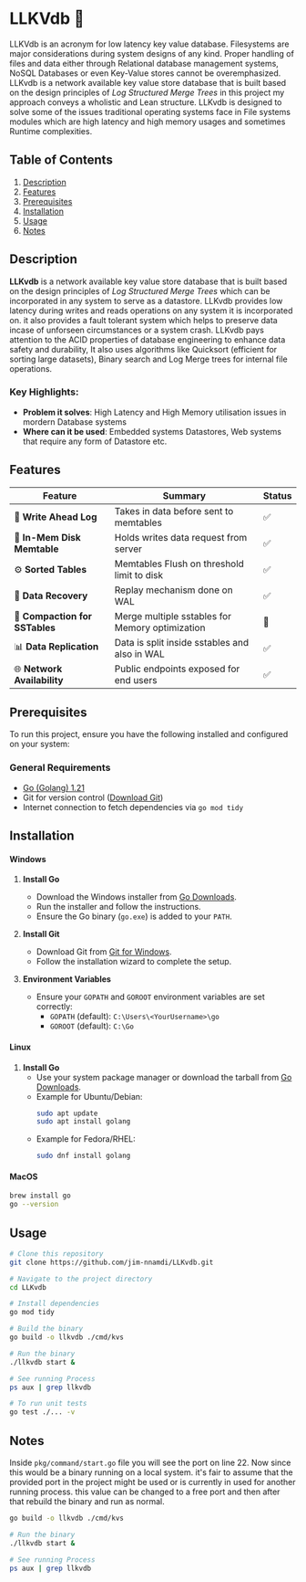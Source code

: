 # **LLKVdb** 🌟  
LLKVdb is an acronym for low latency key value database. Filesystems are major considerations during system designs of any kind. Proper handling of files and data either through Relational database management systems, NoSQL Databases or even Key-Value stores cannot be overemphasized. LLKvdb is a network available key value store database that is built based on the design principles of _Log Structured Merge Trees_ in this project my approach conveys a wholistic and Lean structure. LLKvdb is designed to solve some of the issues traditional operating systems face in File systems modules which are high latency and high memory usages and sometimes Runtime complexities.

## **Table of Contents**  
1. [Description](#description)  
2. [Features](#features)  
3. [Prerequisites](#Prerequisites)
3. [Installation](#installation)  
4. [Usage](#usage) 
5. [Notes](#notes)

## **Description**  
**LLKvdb** is a network available key value store database that is built based on the design principles of _Log Structured Merge Trees_ which can be incorporated in any system to serve as a datastore. LLKvdb provides low latency during writes and reads operations on any system it is incorporated on. it also provides a fault tolerant system which helps to preserve data incase of unforseen circumstances or a system crash. LLKvdb pays attention to the ACID properties of database engineering to enhance data safety and durability, It also uses algorithms like Quicksort (efficient for sorting large datasets), Binary search and Log Merge trees for internal file operations.

### **Key Highlights:**  
- **Problem it solves**: High Latency and High Memory utilisation issues in mordern Database systems  
- **Where can it be used**: Embedded systems Datastores, Web systems that require any form of Datastore etc.   


## **Features**  
| Feature |  Summary | Status     |  
|-------------|-------------|------------|  
| 🌟 **Write Ahead Log**   |  Takes in data before sent to memtables      |  ✅ |  
| 📝 **In-Mem Disk Memtable**   | Holds writes data request from server      |  ✅ |  
| ⚙️ **Sorted Tables**   | Memtables Flush on threshold limit to disk     |  ✅ |  
| 🚀 **Data Recovery**   | Replay mechanism done on WAL     |  ✅ |  
| 📮 **Compaction for SSTables**   | Merge multiple sstables for Memory optimization     |  🔺 |  
| 📊 **Data Replication**   | Data is split inside sstables and also in WAL     |  ✅ |  
| 🌐 **Network Availability**   | Public endpoints exposed for end users     |  ✅ |  

## **Prerequisites**

To run this project, ensure you have the following installed and configured on your system:

### **General Requirements**
- [Go (Golang) 1.21](https://golang.org/dl/)
- Git for version control ([Download Git](https://git-scm.com/))
- Internet connection to fetch dependencies via `go mod tidy`

## **Installation**
#### **Windows**
1. **Install Go**  
   - Download the Windows installer from [Go Downloads](https://golang.org/dl/).  
   - Run the installer and follow the instructions.  
   - Ensure the Go binary (`go.exe`) is added to your `PATH`.

2. **Install Git**  
   - Download Git from [Git for Windows](https://git-scm.com/).  
   - Follow the installation wizard to complete the setup.

3. **Environment Variables**  
   - Ensure your `GOPATH` and `GOROOT` environment variables are set correctly:
     - `GOPATH` (default): `C:\Users\<YourUsername>\go`
     - `GOROOT` (default): `C:\Go`

#### **Linux**
1. **Install Go**  
   - Use your system package manager or download the tarball from [Go Downloads](https://golang.org/dl/).  
   - Example for Ubuntu/Debian:
     ```bash
     sudo apt update
     sudo apt install golang
     ```
   - Example for Fedora/RHEL:
     ```bash
     sudo dnf install golang
     ```
#### **MacOS**
```bash 
brew install go
go --version
```

## **Usage**  
```bash
# Clone this repository
git clone https://github.com/jim-nnamdi/LLKvdb.git

# Navigate to the project directory
cd LLKvdb

# Install dependencies
go mod tidy

# Build the binary
go build -o llkvdb ./cmd/kvs

# Run the binary
./llkvdb start & 

# See running Process
ps aux | grep llkvdb

# To run unit tests
go test ./... -v
```
## **Notes**  
Inside ```pkg/command/start.go``` file you will see the port on line 22. Now since this would be a binary running on a local system. it's fair to assume that the provided port in the project might be used or is currently in used for another running process. this value can be changed to a free port and then after that rebuild the binary and run as normal.

```bash
go build -o llkvdb ./cmd/kvs

# Run the binary
./llkvdb start & 

# See running Process
ps aux | grep llkvdb
```